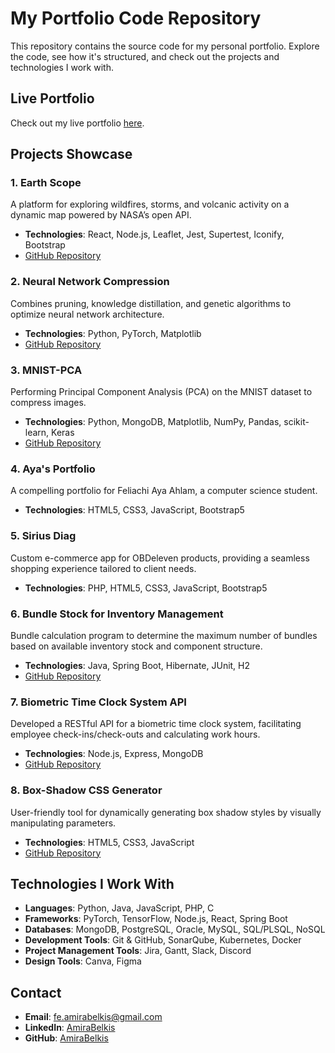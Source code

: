 # My Portfolio Code Repository

This repository contains the source code for my personal portfolio. Explore the code, see how it's structured, and check out the projects and technologies I work with.

## Live Portfolio

Check out my live portfolio [here](https://amirabelkisportfolio.vercel.app/).

## Projects Showcase

### 1. Earth Scope
A platform for exploring wildfires, storms, and volcanic activity on a dynamic map powered by NASA’s open API.
- **Technologies**: React, Node.js, Leaflet, Jest, Supertest, Iconify, Bootstrap
- [GitHub Repository](https://github.com/AmiraBelkis/earth-scope)

### 2. Neural Network Compression
Combines pruning, knowledge distillation, and genetic algorithms to optimize neural network architecture.
- **Technologies**: Python, PyTorch, Matplotlib
- [GitHub Repository](https://github.com/AmiraBelkis/Neural-Network-Reduction-via-Knowledge-Transfer)

### 3. MNIST-PCA
Performing Principal Component Analysis (PCA) on the MNIST dataset to compress images.
- **Technologies**: Python, MongoDB, Matplotlib, NumPy, Pandas, scikit-learn, Keras
- [GitHub Repository](https://github.com/AmiraBelkis/Mnist-PCA)

### 4. Aya's Portfolio
A compelling portfolio for Feliachi Aya Ahlam, a computer science student.
- **Technologies**: HTML5, CSS3, JavaScript, Bootstrap5

### 5. Sirius Diag
Custom e-commerce app for OBDeleven products, providing a seamless shopping experience tailored to client needs.
- **Technologies**: PHP, HTML5, CSS3, JavaScript, Bootstrap5

### 6. Bundle Stock for Inventory Management
Bundle calculation program to determine the maximum number of bundles based on available inventory stock and component structure.
- **Technologies**: Java, Spring Boot, Hibernate, JUnit, H2
- [GitHub Repository](https://github.com/AmiraBelkis/Qublex-coding-challange)

### 7. Biometric Time Clock System API
Developed a RESTful API for a biometric time clock system, facilitating employee check-ins/check-outs and calculating work hours.
- **Technologies**: Node.js, Express, MongoDB
- [GitHub Repository](https://github.com/AmiraBelkis/Biometric-Time-Clock-mini-project)

### 8. Box-Shadow CSS Generator
User-friendly tool for dynamically generating box shadow styles by visually manipulating parameters.
- **Technologies**: HTML5, CSS3, JavaScript
- [GitHub Repository](https://github.com/AmiraBelkis/Box-Shadow-2)

## Technologies I Work With

- **Languages**: Python, Java, JavaScript, PHP, C
- **Frameworks**: PyTorch, TensorFlow, Node.js, React, Spring Boot
- **Databases**: MongoDB, PostgreSQL, Oracle, MySQL, SQL/PLSQL, NoSQL
- **Development Tools**: Git & GitHub, SonarQube, Kubernetes, Docker
- **Project Management Tools**: Jira, Gantt, Slack, Discord
- **Design Tools**: Canva, Figma

## Contact

- **Email**: fe.amirabelkis@gmail.com
- **LinkedIn**: [AmiraBelkis](https://linkedin.com/in/amirabelkis)
- **GitHub**: [AmiraBelkis](https://github.com/AmiraBelkis)
